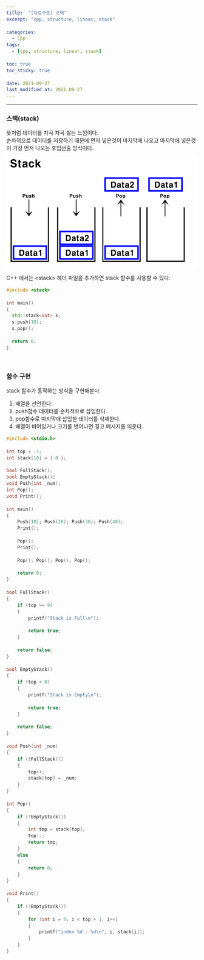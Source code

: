 ```yaml
---
title:  "[자료구조] 스택"
excerpt: "cpp, structure, linear, stack"

categories:
  - Cpp
tags:
  - [cpp, structure, linear, stack]

toc: true
toc_sticky: true
 
date: 2021-09-27
last_modified_at: 2021-09-27
---  
```


***

### 스택(stack)
뜻처럼 데이터를 차곡 차곡 쌓는 느낌이다.  
순차적으로 데이터를 저장하기 때문에 먼저 넣은것이 마지막에 나오고 마지막에 넣은것이 가장 먼저 나오는 후입선출 방식이다.  

![stack](/assets/images/20210927_Posting/3.png) 

C++ 에서는 \<stack\> 헤더 파일을 추가하면 stack 함수를 사용할 수 있다. 

```cpp
#include <stack>

int main()
{
  std::stack<int> s;
  s.push(10);
  s.pop();

  return 0;
}
```

<br/>

### 함수 구현  
stack 함수가 동작하는 방식을 구현해본다.  
1. 배열을 선언한다.  
2. push함수 데이터를 순차적으로 삽입한다. 
3. pop함수로 마지막에 삽입한 데이터를 삭제한다. 
4. 배열이 비어있거나 크기를 벗어나면 경고 메시지를 띄운다.  

```cpp
#include <stdio.h>

int top = -1;
int stack[10] = { 0 };

bool FullStack();
bool EmptyStack();
void Push(int _num);
int Pop();
void Print();

int main()
{
	Push(10); Push(20); Push(30); Push(40);
	Print();

	Pop();
	Print();

	Pop(); Pop(); Pop(); Pop();

	return 0;
}

bool FullStack()
{
	if (top >= 9)
	{
		printf("Stack is Full\n");

		return true;
	}

	return false;
}

bool EmptyStack()
{
	if (top < 0)
	{
		printf("Stack is Empty\n");

		return true;
	}

	return false;
}

void Push(int _num)
{
	if (!FullStack())
	{
		top++;
		stack[top] = _num;
	}
}

int Pop()
{
	if (!EmptyStack())
	{
		int tmp = stack[top];
		top--;
		return tmp;
	}
	else
	{
		return 0;
	}
}

void Print()
{
	if (!EmptyStack())
	{
		for (int i = 0; i < top + 1; i++)
		{
			printf("index %d : %d\n", i, stack[i]);
		}
	}
}
```